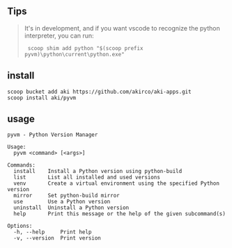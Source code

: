 
## Tips

> It's in development, and if you want vscode to recognize the python interpreter, you can run:
> ```
>  scoop shim add python "$(scoop prefix pyvm)\python\current\python.exe"
> ```


## install

```
scoop bucket add aki https://github.com/akirco/aki-apps.git
scoop install aki/pyvm
```

## usage

```
pyvm - Python Version Manager

Usage:
  pyvm <command> [<args>]

Commands:
  install    Install a Python version using python-build
  list       List all installed and used versions
  venv       Create a virtual environment using the specified Python version
  mirror     Set python-build mirror
  use        Use a Python version
  uninstall  Uninstall a Python version
  help       Print this message or the help of the given subcommand(s)

Options:
  -h, --help     Print help
  -v, --version  Print version
```
